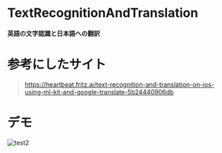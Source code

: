 # TextRecognitionAndTranslation
**英語の文字認識と日本語への翻訳**

# 参考にしたサイト
> https://heartbeat.fritz.ai/text-recognition-and-translation-on-ios-using-ml-kit-and-google-translate-5b24440906db

# デモ
![test2](https://user-images.githubusercontent.com/50987149/89295739-5e168d80-d69c-11ea-81de-dd7f1335935d.gif)

